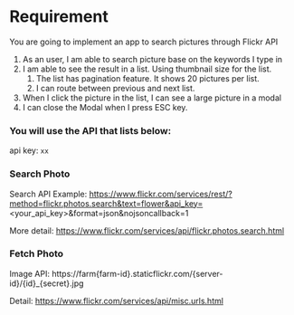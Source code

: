 # Requirement

You are going to implement an app to search pictures through Flickr API

1. As an user, I am able to search picture base on the keywords I type in
2. I am able to see the result in a list. Using thumbnail size for the list.
   1. The list has pagination feature. It shows 20 pictures per list.
   2. I can route between previous and next list.
3. When I click the picture in the list, I can see a large picture in a modal
4. I can close the Modal when I press ESC key.

### You will use the API that lists below:

api key: `xx`

### Search Photo
Search API Example: https://www.flickr.com/services/rest/?method=flickr.photos.search&text=flower&api_key=<your_api_key>&format=json&nojsoncallback=1

More detail: https://www.flickr.com/services/api/flickr.photos.search.html

### Fetch Photo
Image API: https://farm{farm-id}.staticflickr.com/{server-id}/{id}_{secret}.jpg

Detail: https://www.flickr.com/services/api/misc.urls.html

